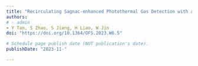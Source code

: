 ```yaml
---
title: "Recirculating Sagnac-enhanced Photothermal Gas Detection with a Nanofiber as the Absorption cell"
authors:
# - admin
- Y Tan, S Zhao, S Jiang, H Liao, W Jin
doi: "https://doi.org/10.1364/OFS.2023.W6.5"

# Schedule page publish date (NOT publication's date).
publishDate: "2023-11-"

---
```

